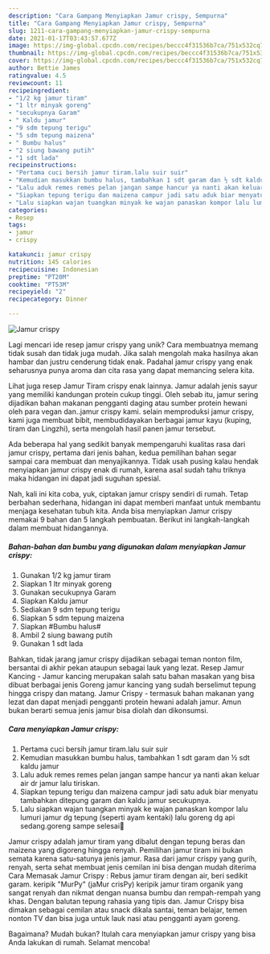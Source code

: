 ```yaml
---
description: "Cara Gampang Menyiapkan Jamur crispy, Sempurna"
title: "Cara Gampang Menyiapkan Jamur crispy, Sempurna"
slug: 1211-cara-gampang-menyiapkan-jamur-crispy-sempurna
date: 2021-01-17T03:43:57.677Z
image: https://img-global.cpcdn.com/recipes/beccc4f31536b7ca/751x532cq70/jamur-crispy-foto-resep-utama.jpg
thumbnail: https://img-global.cpcdn.com/recipes/beccc4f31536b7ca/751x532cq70/jamur-crispy-foto-resep-utama.jpg
cover: https://img-global.cpcdn.com/recipes/beccc4f31536b7ca/751x532cq70/jamur-crispy-foto-resep-utama.jpg
author: Bettie James
ratingvalue: 4.5
reviewcount: 11
recipeingredient:
- "1/2 kg jamur tiram"
- "1 ltr minyak goreng"
- "secukupnya Garam"
- " Kaldu jamur"
- "9 sdm tepung terigu"
- "5 sdm tepung maizena"
- " Bumbu halus"
- "2 siung bawang putih"
- "1 sdt lada"
recipeinstructions:
- "Pertama cuci bersih jamur tiram.lalu suir suir"
- "Kemudian masukkan bumbu halus, tambahkan 1 sdt garam dan ½ sdt kaldu jamur"
- "Lalu aduk remes remes pelan jangan sampe hancur ya nanti akan keluar air dr jamur lalu tiriskan."
- "Siapkan tepung terigu dan maizena campur jadi satu aduk biar menyatu tambahkan ditepung garam dan kaldu jamur secukupnya."
- "Lalu siapkan wajan tuangkan minyak ke wajan panaskan kompor lalu lumuri jamur dg tepung (seperti ayam kentaki) lalu goreng dg api sedang.goreng sampe selesai🙏"
categories:
- Resep
tags:
- jamur
- crispy

katakunci: jamur crispy 
nutrition: 145 calories
recipecuisine: Indonesian
preptime: "PT20M"
cooktime: "PT53M"
recipeyield: "2"
recipecategory: Dinner

---
```



![Jamur crispy](https://img-global.cpcdn.com/recipes/beccc4f31536b7ca/751x532cq70/jamur-crispy-foto-resep-utama.jpg)

Lagi mencari ide resep jamur crispy yang unik? Cara membuatnya memang tidak susah dan tidak juga mudah. Jika salah mengolah maka hasilnya akan hambar dan justru cenderung tidak enak. Padahal jamur crispy yang enak seharusnya punya aroma dan cita rasa yang dapat memancing selera kita.

Lihat juga resep Jamur Tiram crispy enak lainnya. Jamur adalah jenis sayur yang memiliki kandungan protein cukup tinggi. Oleh sebab itu, jamur sering dijadikan bahan makanan pengganti daging atau sumber protein hewani oleh para vegan dan..jamur crispy kami. selain memproduksi jamur crispy, kami juga membuat bibit, membudidayakan berbagai jamur kayu (kuping, tiram dan Lingzhi), serta mengolah hasil panen jamur tersebut.

Ada beberapa hal yang sedikit banyak mempengaruhi kualitas rasa dari jamur crispy, pertama dari jenis bahan, kedua pemilihan bahan segar sampai cara membuat dan menyajikannya. Tidak usah pusing kalau hendak menyiapkan jamur crispy enak di rumah, karena asal sudah tahu triknya maka hidangan ini dapat jadi suguhan spesial.


Nah, kali ini kita coba, yuk, ciptakan jamur crispy sendiri di rumah. Tetap berbahan sederhana, hidangan ini dapat memberi manfaat untuk membantu menjaga kesehatan tubuh kita. Anda bisa menyiapkan Jamur crispy memakai 9 bahan dan 5 langkah pembuatan. Berikut ini langkah-langkah dalam membuat hidangannya.

<!--inarticleads1-->

##### Bahan-bahan dan bumbu yang digunakan dalam menyiapkan Jamur crispy:

1. Gunakan 1/2 kg jamur tiram
1. Siapkan 1 ltr minyak goreng
1. Gunakan secukupnya Garam
1. Siapkan  Kaldu jamur
1. Sediakan 9 sdm tepung terigu
1. Siapkan 5 sdm tepung maizena
1. Siapkan  #Bumbu halus#
1. Ambil 2 siung bawang putih
1. Gunakan 1 sdt lada


Bahkan, tidak jarang jamur crispy dijadikan sebagai teman nonton film, bersantai di akhir pekan ataupun sebagai lauk yang lezat. Resep Jamur Kancing - Jamur kancing merupakan salah satu bahan masakan yang bisa dibuat berbagai jenis Goreng jamur kancing yang sudah berselimut tepung hingga crispy dan matang. Jamur Crispy - termasuk bahan makanan yang lezat dan dapat menjadi pengganti protein hewani adalah jamur. Amun bukan berarti semua jenis jamur bisa diolah dan dikonsumsi. 

<!--inarticleads2-->

##### Cara menyiapkan Jamur crispy:

1. Pertama cuci bersih jamur tiram.lalu suir suir
1. Kemudian masukkan bumbu halus, tambahkan 1 sdt garam dan ½ sdt kaldu jamur
1. Lalu aduk remes remes pelan jangan sampe hancur ya nanti akan keluar air dr jamur lalu tiriskan.
1. Siapkan tepung terigu dan maizena campur jadi satu aduk biar menyatu tambahkan ditepung garam dan kaldu jamur secukupnya.
1. Lalu siapkan wajan tuangkan minyak ke wajan panaskan kompor lalu lumuri jamur dg tepung (seperti ayam kentaki) lalu goreng dg api sedang.goreng sampe selesai🙏


Jamur crispy adalah jamur tiram yang dibalut dengan tepung beras dan maizena yang digoreng hingga renyah. Pemilihan jamur tiram ini bukan semata karena satu-satunya jenis jamur. Rasa dari jamur crispy yang gurih, renyah, serta sehat membuat jenis cemilan ini bisa dengan mudah diterima Cara Memasak Jamur Crispy : Rebus jamur tiram dengan air, beri sedikit garam. keripik &#34;MurPy&#34; (jaMur crisPy) keripik jamur tiram organik yang sangat renyah dan nikmat dengan nuansa bumbu dan rempah-rempah yang khas. Dengan balutan tepung rahasia yang tipis dan. Jamur Crispy bisa dimakan sebagai cemilan atau snack dikala santai, teman belajar, temen nonton TV dan bisa juga untuk lauk nasi atau pengganti ayam goreng. 

Bagaimana? Mudah bukan? Itulah cara menyiapkan jamur crispy yang bisa Anda lakukan di rumah. Selamat mencoba!
